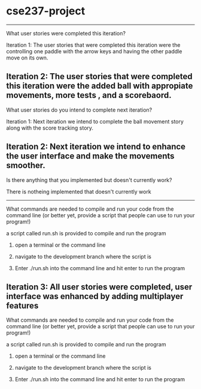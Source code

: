 # cse237-project
--------------------------------------------------------------------------------------------------------------------------------------------------------------------
What user stories were completed this iteration?

Iteration 1: The user stories that were completed this iteration were the controlling one paddle with the arrow keys and having the other paddle move on its own.




Iteration 2: The user stories that were completed this iteration were the added ball with appropiate movements, more tests , and a scorebaord.
--------------------------------------------------------------------------------------------------------------------------------------------------------------------
What user stories do you intend to complete next iteration?

Iteration 1: Next iteration we intend to complete the ball movement story along with the score tracking story.




Iteration 2: Next iteration we intend to enhance the user interface and make the movements smoother. 
--------------------------------------------------------------------------------------------------------------------------------------------------------------------
Is there anything that you implemented but doesn't currently work?

There is notheing implemented that doesn't currently work

--------------------------------------------------------------------------------------------------------------------------------------------------------------------
What commands are needed to compile and run your code from the command line (or better yet, provide a script that people can use to run your program!)

a script called run.sh is provided to compile and run the program

1. open a terminal or the command line


2. navigate to the development branch where the script is 


3. Enter ./run.sh into the command line and hit enter to run the program

Iteration 3: All user stories were completed, user interface was enhanced by adding multiplayer features
--------------------------------------------------------------------------------------------------------------------------------------------------------------------

What commands are needed to compile and run your code from the command line (or better yet, provide a script that people can use to run your program!)

a script called run.sh is provided to compile and run the program

1. open a terminal or the command line


2. navigate to the development branch where the script is 


3. Enter ./run.sh into the command line and hit enter to run the program
